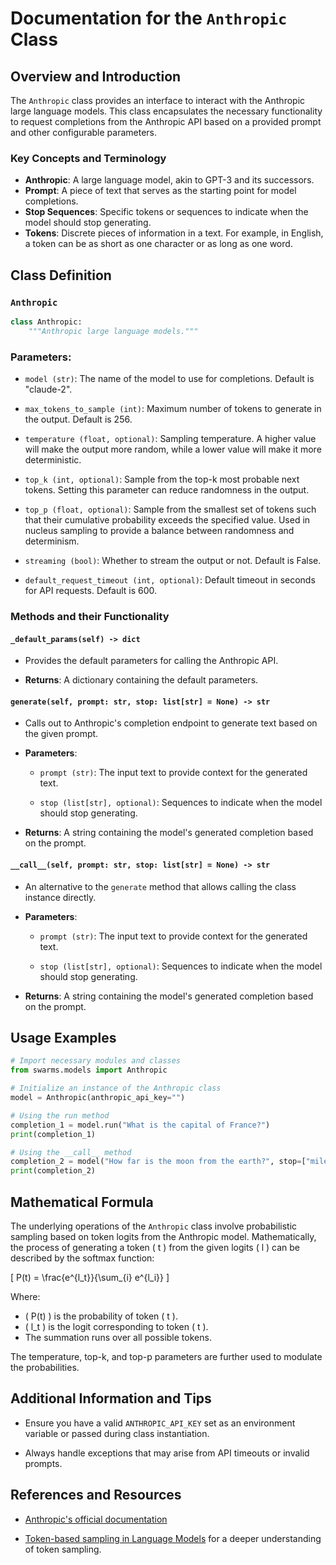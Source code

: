 # **Documentation for the `Anthropic` Class**

## **Overview and Introduction**

The `Anthropic` class provides an interface to interact with the Anthropic large language models. This class encapsulates the necessary functionality to request completions from the Anthropic API based on a provided prompt and other configurable parameters.

### **Key Concepts and Terminology**

- **Anthropic**: A large language model, akin to GPT-3 and its successors.
- **Prompt**: A piece of text that serves as the starting point for model completions.
- **Stop Sequences**: Specific tokens or sequences to indicate when the model should stop generating.
- **Tokens**: Discrete pieces of information in a text. For example, in English, a token can be as short as one character or as long as one word.
  
## **Class Definition**

### `Anthropic`
```python
class Anthropic:
    """Anthropic large language models."""
```

### Parameters:

- `model (str)`: The name of the model to use for completions. Default is "claude-2".
  
- `max_tokens_to_sample (int)`: Maximum number of tokens to generate in the output. Default is 256.
  
- `temperature (float, optional)`: Sampling temperature. A higher value will make the output more random, while a lower value will make it more deterministic.
  
- `top_k (int, optional)`: Sample from the top-k most probable next tokens. Setting this parameter can reduce randomness in the output.
  
- `top_p (float, optional)`: Sample from the smallest set of tokens such that their cumulative probability exceeds the specified value. Used in nucleus sampling to provide a balance between randomness and determinism.
  
- `streaming (bool)`: Whether to stream the output or not. Default is False.
  
- `default_request_timeout (int, optional)`: Default timeout in seconds for API requests. Default is 600.

### **Methods and their Functionality**

#### `_default_params(self) -> dict`

- Provides the default parameters for calling the Anthropic API.
  
- **Returns**: A dictionary containing the default parameters.

#### `generate(self, prompt: str, stop: list[str] = None) -> str`

- Calls out to Anthropic's completion endpoint to generate text based on the given prompt.
  
- **Parameters**:
    - `prompt (str)`: The input text to provide context for the generated text.
      
    - `stop (list[str], optional)`: Sequences to indicate when the model should stop generating.
      
- **Returns**: A string containing the model's generated completion based on the prompt.

#### `__call__(self, prompt: str, stop: list[str] = None) -> str`

- An alternative to the `generate` method that allows calling the class instance directly.
  
- **Parameters**:
    - `prompt (str)`: The input text to provide context for the generated text.
      
    - `stop (list[str], optional)`: Sequences to indicate when the model should stop generating.
      
- **Returns**: A string containing the model's generated completion based on the prompt.

## **Usage Examples**

```python
# Import necessary modules and classes
from swarms.models import Anthropic

# Initialize an instance of the Anthropic class
model = Anthropic(anthropic_api_key="")

# Using the run method
completion_1 = model.run("What is the capital of France?")
print(completion_1)

# Using the __call__ method
completion_2 = model("How far is the moon from the earth?", stop=["miles", "km"])
print(completion_2)
```

## **Mathematical Formula**

The underlying operations of the `Anthropic` class involve probabilistic sampling based on token logits from the Anthropic model. Mathematically, the process of generating a token \( t \) from the given logits \( l \) can be described by the softmax function:

\[ P(t) = \frac{e^{l_t}}{\sum_{i} e^{l_i}} \]

Where:
- \( P(t) \) is the probability of token \( t \).
- \( l_t \) is the logit corresponding to token \( t \).
- The summation runs over all possible tokens.

The temperature, top-k, and top-p parameters are further used to modulate the probabilities.

## **Additional Information and Tips**

- Ensure you have a valid `ANTHROPIC_API_KEY` set as an environment variable or passed during class instantiation.
  
- Always handle exceptions that may arise from API timeouts or invalid prompts.

## **References and Resources**

- [Anthropic's official documentation](https://www.anthropic.com/docs)
  
- [Token-based sampling in Language Models](https://arxiv.org/abs/1904.09751) for a deeper understanding of token sampling.